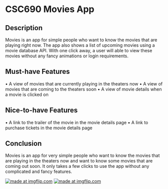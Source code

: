 # CSC690 Movies App

## Description
Movies is an app for simple people who want to know the movies that are playing right now. The app also shows a list of upcoming movies using a movie database API. With one click away, a user will able to view these movies without any fancy animations or login requirements.
## Must-have Features
• A view of movies that are currently playing in the theaters now
• A view of movies that are coming to the theaters soon
• A view of movie details when a movie is clicked on
## Nice-to-have Features
• A link to the trailer of the movie in the movie details page
• A link to purchase tickets in the movie details page
## Conclusion
Movies is an app for very simple people who want to know the movies that are playing in the theaters now and want to know some movies that are coming out soon. It only takes a few clicks to use the app without any complicated and fancy features.

<a href="https://imgflip.com/gif/33iqu6"><img src="https://i.imgflip.com/33iqu6.gif" title="made at imgflip.com"/></a>
<a href="https://imgflip.com/gif/33iqux"><img src="https://i.imgflip.com/33iqux.gif" title="made at imgflip.com"/></a>
